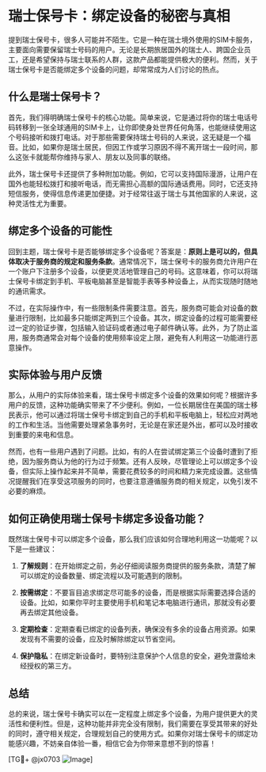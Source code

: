 # 瑞士保号卡：绑定设备的秘密与真相

提到瑞士保号卡，很多人可能并不陌生。它是一种在瑞士境外使用的SIM卡服务，主要面向需要保留瑞士号码的用户。无论是长期旅居国外的瑞士人、跨国企业员工，还是希望保持与瑞士联系的人群，这款产品都能提供极大的便利。然而，关于瑞士保号卡是否能绑定多个设备的问题，却常常成为人们讨论的热点。

## 什么是瑞士保号卡？

首先，我们得明确瑞士保号卡的核心功能。简单来说，它是通过将你的瑞士电话号码转移到一张全球通用的SIM卡上，让你即使身处世界任何角落，也能继续使用这个号码接听和拨打电话。对于那些需要保持瑞士号码的人来说，这无疑是一个福音。比如，如果你是瑞士居民，但因工作或学习原因不得不离开瑞士一段时间，那么这张卡就能帮你维持与家人、朋友以及同事的联络。

此外，瑞士保号卡还提供了多种附加功能。例如，它可以支持国际漫游，让用户在国外也能轻松拨打和接听电话，而无需担心高额的国际通话费用。同时，它还支持短信服务，使得信息传递更加便捷。对于经常往返于瑞士与其他国家的人来说，这种灵活性尤为重要。

## 绑定多个设备的可能性

回到主题，瑞士保号卡是否能够绑定多个设备呢？答案是：**原则上是可以的，但具体取决于服务商的规定和服务条款**。通常情况下，瑞士保号卡的服务商允许用户在一个账户下注册多个设备，以便更灵活地管理自己的号码。这意味着，你可以将瑞士保号卡绑定到手机、平板电脑甚至是智能手表等多种设备上，从而实现随时随地的通讯需求。

不过，在实际操作中，有一些限制条件需要注意。首先，服务商可能会对设备的数量进行限制，比如最多只能绑定两到三个设备。其次，绑定设备的过程可能需要经过一定的验证步骤，包括输入验证码或者通过电子邮件确认等。此外，为了防止滥用，服务商通常会对每个设备的使用频率设定上限，避免有人利用这一功能进行恶意操作。

## 实际体验与用户反馈

那么，从用户的实际体验来看，瑞士保号卡绑定多个设备的效果如何呢？根据许多用户的反馈，这种功能确实带来了不少便利。例如，一位长期居住在美国的瑞士移民表示，他可以通过将瑞士保号卡绑定到自己的手机和平板电脑上，轻松应对两地的工作和生活。当他需要处理紧急事务时，无论是在家还是外出，都可以及时接收到重要的来电和信息。

然而，也有一些用户遇到了问题。比如，有的人在尝试绑定第三个设备时遭到了拒绝，因为服务商认为他的行为过于频繁。还有人反映，尽管理论上可以绑定多个设备，但实际上操作起来并不简单，需要花费较多的时间和精力来完成设置。这些情况提醒我们在享受这项服务的同时，也要注意遵循服务商的相关规定，以免引发不必要的麻烦。

## 如何正确使用瑞士保号卡绑定多设备功能？

既然瑞士保号卡可以绑定多个设备，那么我们应该如何合理地利用这一功能呢？以下是一些建议：

1. **了解规则**：在开始绑定之前，务必仔细阅读服务商提供的服务条款，清楚了解可以绑定的设备数量、绑定流程以及可能遇到的限制。
   
2. **按需绑定**：不要盲目追求绑定尽可能多的设备，而是根据实际需要选择合适的设备。比如，如果你平时主要使用手机和笔记本电脑进行通讯，那就没有必要再去绑定其他设备。

3. **定期检查**：定期查看已绑定的设备列表，确保没有多余的设备占用资源。如果发现有不需要的设备，应及时解除绑定以节省空间。

4. **保护隐私**：在绑定新设备时，要特别注意保护个人信息的安全，避免泄露给未经授权的第三方。

## 总结

总的来说，瑞士保号卡确实可以在一定程度上绑定多个设备，为用户提供更大的灵活性和便利性。但是，这种功能并非完全没有限制，我们需要在享受其带来的好处的同时，遵守相关规定，合理规划自己的使用方式。如果你对瑞士保号卡的绑定功能感兴趣，不妨亲自体验一番，相信它会为你带来意想不到的惊喜！

[TG💪+ @jx0703 ![Image](https://github.com/user-attachments/assets/dbca1d08-cadb-493c-b0ec-ad6f7a83f270)]